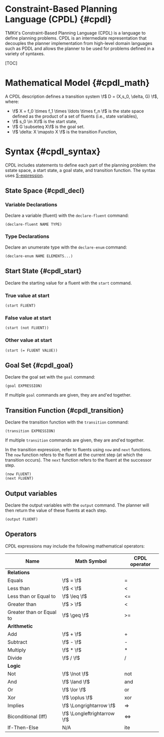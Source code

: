 Constraint-Based Planning Language (CPDL) {#cpdl}
========================================


TMKit's Constraint-Based Planning Language (CPDL) is a language to
define planning problems.  CPDL is an intermediate representation that
decouples the planner implementation from high-level domain languages
such as PDDL and allows the planner to be used for problems defined in
a variety of syntaxes.

[TOC]



Mathematical Model {#cpdl_math}
==================

A CPDL description defines a transition system \f$ D = (X,s_0, \delta,
G) \f$, where:

- \f$ X = f_0 \times f_1 \times \ldots \times f_n \f$ is the
  state space defined as the product of a set of fluents
  (i.e., state variables),
- \f$ s_0 \in X\f$ is the start state,
- \f$ G \subseteq X\f$ is the goal set.
- \f$ \delta: X \mapsto X \f$ is the transition Function,


Syntax {#cpdl_syntax}
======

CPDL includes statements to define each part of the planning problem:
the sstate space, a start state, a goal state, and transition
function. The syntax uses
[S-expression](https://en.wikipedia.org/wiki/S-expression).

State Space {#cpdl_decl}
------------

### Variable Declarations

Declare a variable (fluent) with the `declare-fluent` command:

    (declare-fluent NAME TYPE)


### Type Declarations

Declare an unumerate type with the `declare-enum` command:

    (declare-enum NAME ELEMENTS...)


Start State {#cpdl_start}
-----------

Declare the starting value for a fluent with the `start` command.

### True value at start

    (start FLUENT)

### False value at start

    (start (not FLUENT))

### Other value at start

    (start (= FLUENT VALUE))

Goal Set {#cpdl_goal}
--------

Declare the goal set with the `goal` command:

    (goal EXPRESSION)

If multiple `goal` commands are given, they are and'ed together.

Transition Function {#cpdl_transition}
-------------------

Declare the transition function with the `transition` command:

    (transition EXPRESSION)

If multiple `transition` commands are given, they are and'ed together.

In the transition expression, refer to fluents using `now` and `next`
functions.  The `now` function refers to the fluent at the current
step (at which the transition occurs).  The `next` function refers to
the fluent at the successor step.

    (now FLUENT)
    (next FLUENT)

Output variables
----------------

Declare the output variables with the `output` command.  The planner
will then return the value of these fluents at each step.

    (output FLUENT)


Operators
---------

CPDL expressions may include the following mathematical operators:

| Name                     | Math Symbol                 | CPDL operator |
|--------------------------|-----------------------------|---------------|
| **Relations**            |                             |               |
| Equals                   | \f$ = \f$                   | =             |
| Less than                | \f$ < \f$                   | <             |
| Less than or Equal to    | \f$ \leq \f$                | <=            |
| Greater than             | \f$ > \f$                   | <             |
| Greater than or Equal to | \f$ \geq \f$                | >=            |
| **Arithmetic**           |                             |               |
| Add                      | \f$ + \f$                   | +             |
| Subtract                 | \f$ - \f$                   | -             |
| Multiply                 | \f$ * \f$                   | *             |
| Divide                   | \f$ / \f$                   | /             |
| **Logic**                |                             |               |
| Not                      | \f$ \lnot \f$               | not           |
| And                      | \f$ \land \f$               | and           |
| Or                       | \f$ \lor \f$                | or            |
| Xor                      | \f$ \oplus \f$              | xor           |
| Implies                  | \f$ \Longrightarrow \f$     | =>            |
| Biconditional (Iff)      | \f$ \Longleftrightarrow \f$ | <=>           |
| If-Then-Else             | N/A                         | ite           |
